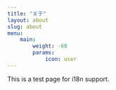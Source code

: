 ```yaml
---
title: "关于"
layout: about
slug: about
menu:
    main: 
        weight: -60
        params:
            icon: user
---
```


This is a test page for i18n support.